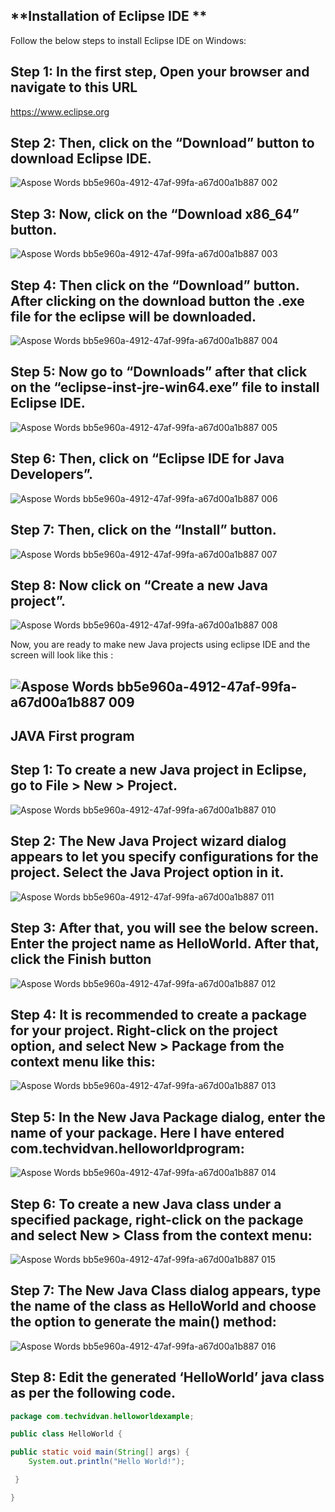 **Installation of Eclipse IDE **
---

Follow the below steps to install Eclipse IDE on Windows:

**Step 1:**   In the first step, Open your browser and navigate to this URL
---
  <https://www.eclipse.org> 



 **Step 2:** Then, click on the “Download” button to download Eclipse IDE.
---
![Aspose Words bb5e960a-4912-47af-99fa-a67d00a1b887 002](https://github.com/rhushikesh2000/Java_tutorial/assets/124034778/f8ff1346-20bf-49e0-b446-6f38c37b3163)


**Step 3:** Now, click on the “Download x86\_64” button.
---
![Aspose Words bb5e960a-4912-47af-99fa-a67d00a1b887 003](https://github.com/rhushikesh2000/Java_tutorial/assets/124034778/81c8424f-e27a-4b07-a861-74fcaaf6dcd2)

**Step 4:** Then click on the “Download” button. After clicking on the download button the .exe file for the eclipse will be downloaded.
---
![Aspose Words bb5e960a-4912-47af-99fa-a67d00a1b887 004](https://github.com/rhushikesh2000/Java_tutorial/assets/124034778/6523ecc7-f40b-4b12-ada9-d83ffd321d02)

**Step 5:** Now go to  “Downloads” after that click on the “eclipse-inst-jre-win64.exe” file to install Eclipse IDE.
---
![Aspose Words bb5e960a-4912-47af-99fa-a67d00a1b887 005](https://github.com/rhushikesh2000/Java_tutorial/assets/124034778/b21c8f6a-20de-4140-91a7-ff84d25595ea)

**Step 6:** Then, click on “Eclipse IDE for Java Developers”.
---
![Aspose Words bb5e960a-4912-47af-99fa-a67d00a1b887 006](https://github.com/rhushikesh2000/Java_tutorial/assets/124034778/478179b3-5d64-4d41-9129-33f12c988ffd)










**Step 7:** Then, click on the “Install” button.
---
![Aspose Words bb5e960a-4912-47af-99fa-a67d00a1b887 007](https://github.com/rhushikesh2000/Java_tutorial/assets/124034778/bb9ea22d-2784-4796-a524-70b8f35dafc5)










**Step 8:** Now click on “Create a new Java project”.
---
![Aspose Words bb5e960a-4912-47af-99fa-a67d00a1b887 008](https://github.com/rhushikesh2000/Java_tutorial/assets/124034778/126b6410-f99b-46b6-9063-ce85bc019523)

Now, you are ready to make new Java projects using eclipse IDE and the screen will look like this :

![Aspose Words bb5e960a-4912-47af-99fa-a67d00a1b887 009](https://github.com/rhushikesh2000/Java_tutorial/assets/124034778/f0466a5e-1b83-41fc-8ede-413d7aa455ea)
---
**JAVA First program** 
--
**Step 1:** To create a new Java project in Eclipse, go to **File > New > Project.**
---
![Aspose Words bb5e960a-4912-47af-99fa-a67d00a1b887 010](https://github.com/rhushikesh2000/Java_tutorial/assets/124034778/4b807830-e864-441c-a91c-b4283091a24c)





**Step 2:** The New Java Project wizard dialog appears to let you specify configurations for the project. Select the **Java Project** option in it.
---
![Aspose Words bb5e960a-4912-47af-99fa-a67d00a1b887 011](https://github.com/rhushikesh2000/Java_tutorial/assets/124034778/d7318837-0bfc-4a70-af25-6bd4991b13dc)

**Step 3:** After that, you will see the below screen. Enter the project name as HelloWorld. After that, click the **Finish** button
---
![Aspose Words bb5e960a-4912-47af-99fa-a67d00a1b887 012](https://github.com/rhushikesh2000/Java_tutorial/assets/124034778/9af88137-ab8a-4932-bc86-0c8f7449afea)

**Step 4:** It is recommended to create a package for your project. Right-click on the project option, and select New > Package from the context menu like this:
---
![Aspose Words bb5e960a-4912-47af-99fa-a67d00a1b887 013](https://github.com/rhushikesh2000/Java_tutorial/assets/124034778/07359451-699e-4b29-beac-7fa09cb01504)

**Step 5:** In the New Java Package dialog, enter the name of your package. Here I have entered com.techvidvan.helloworldprogram:
---

![Aspose Words bb5e960a-4912-47af-99fa-a67d00a1b887 014](https://github.com/rhushikesh2000/Java_tutorial/assets/124034778/2db639fa-d671-4076-802d-187cd58f43d4)

**Step 6:** To create a new Java class under a specified package, right-click on the package and select New > Class from the context menu:
---
![Aspose Words bb5e960a-4912-47af-99fa-a67d00a1b887 015](https://github.com/rhushikesh2000/Java_tutorial/assets/124034778/22c5107f-3c89-496e-9528-b5bf1eb6c461)

**Step 7:** The New Java Class dialog appears, type the name of the class as HelloWorld and choose the option to generate the main() method:
---
![Aspose Words bb5e960a-4912-47af-99fa-a67d00a1b887 016](https://github.com/rhushikesh2000/Java_tutorial/assets/124034778/66d1e51f-1f67-4ec3-9eb0-28d16914f97f)

**Step 8:** Edit the generated ‘HelloWorld’ java class as per the following code.
---
~~~JAVA
package com.techvidvan.helloworldexample;

public class HelloWorld {

public static void main(String[] args) {
    System.out.println("Hello World!");

 }

}
  ~~~
